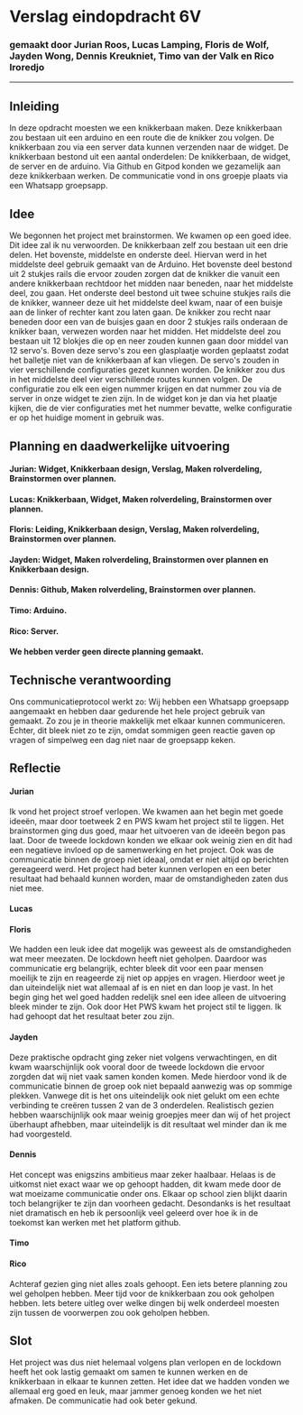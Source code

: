 # Verslag eindopdracht 6V
### gemaakt door Jurian Roos, Lucas Lamping, Floris de Wolf, Jayden Wong, Dennis Kreukniet, Timo van der Valk en Rico Iroredjo

---

## Inleiding
In deze opdracht moesten we een knikkerbaan maken. Deze knikkerbaan zou bestaan uit een arduino en een route die de knikker zou volgen. De knikkerbaan zou via een server data kunnen verzenden naar de widget. De knikkerbaan bestond uit een aantal onderdelen: De knikkerbaan, de widget, de server en de arduino. Via Github en Gitpod konden we gezamelijk aan deze knikkerbaan werken. De communicatie vond in ons groepje plaats via een Whatsapp groepsapp. 


## Idee
We begonnen het project met brainstormen. We kwamen op een goed idee. Dit idee zal ik nu verwoorden.
De knikkerbaan zelf zou bestaan uit een drie delen. Het bovenste, middelste en onderste deel. Hiervan werd in het middelste deel gebruik gemaakt van de Arduino. Het bovenste deel bestond uit 2 stukjes rails die ervoor zouden zorgen dat de knikker die vanuit een andere knikkerbaan rechtdoor het midden naar beneden, naar het middelste deel, zou gaan. Het onderste deel bestond uit twee schuine stukjes rails die de knikker, wanneer deze uit het middelste deel kwam, naar of een buisje aan de linker of rechter kant zou laten gaan. De knikker zou recht naar beneden door een van de buisjes gaan en door 2 stukjes rails onderaan de knikker baan, verwezen worden naar het midden.
Het middelste deel zou bestaan uit 12 blokjes die op en neer zouden kunnen gaan door middel van 12 servo's. Boven deze servo's zou een glasplaatje worden geplaatst zodat het balletje niet van de knikkerbaan af kan vliegen. De servo's zouden in vier verschillende configuraties gezet kunnen worden. De knikker zou dus in het middelste deel vier verschillende routes kunnen volgen. De configuratie zou elk een eigen nummer krijgen en dat nummer zou via de server in onze widget te zien zijn. In de widget kon je dan via het plaatje kijken, die de vier configuraties met het nummer bevatte, welke configuratie er op het huidige moment in gebruik was.


## Planning en daadwerkelijke uitvoering
#### Jurian: Widget, Knikkerbaan design, Verslag, Maken rolverdeling, Brainstormen over plannen.
#### Lucas: Knikkerbaan, Widget, Maken rolverdeling, Brainstormen over plannen.
#### Floris: Leiding, Knikkerbaan design, Verslag, Maken rolverdeling, Brainstormen over plannen.
#### Jayden: Widget, Maken rolverdeling, Brainstormen over plannen en Knikkerbaan design.
#### Dennis: Github, Maken rolverdeling, Brainstormen over plannen.
#### Timo: Arduino.
#### Rico: Server.

#### We hebben verder geen directe planning gemaakt.


## Technische verantwoording
Ons communicatieprotocol werkt zo:
Wij hebben een Whatsapp groepsapp aangemaakt en hebben daar gedurende het hele project gebruik van gemaakt. Zo zou je in theorie makkelijk met elkaar kunnen communiceren. Echter, dit bleek niet zo te zijn, omdat sommigen geen reactie gaven op vragen of simpelweg een dag niet naar de groepsapp keken.


## Reflectie
#### Jurian
Ik vond het project stroef verlopen. We kwamen aan het begin met goede ideeën, maar door toetweek 2 en PWS kwam het project stil te liggen. Het brainstormen ging dus goed, maar het uitvoeren van de ideeën begon pas laat. Door de tweede lockdown konden we elkaar ook weinig zien en dit had een negatieve invloed op de samenwerking en het project. Ook was de communicatie binnen de groep niet ideaal, omdat er niet altijd op berichten gereageerd werd. Het project had beter kunnen verlopen en een beter resultaat had behaald kunnen worden, maar de omstandigheden zaten dus niet mee.

#### Lucas

#### Floris
We hadden een leuk idee dat mogelijk was geweest als de omstandigheden wat meer meezaten. De lockdown heeft niet geholpen. Daardoor was communicatie erg belangrijk, echter bleek dit voor een paar mensen moeilijk te zijn en reageerde zij niet op appjes en vragen. Hierdoor weet je dan uiteindelijk niet wat allemaal af is en niet en dan loop je vast. In het begin ging het wel goed hadden redelijk snel een idee alleen de uitvoering bleek minder te zijn. Ook door Het PWS kwam het project stil te liggen. Ik had gehoopt dat het resultaat beter zou zijn.

#### Jayden
Deze praktische opdracht ging zeker niet volgens verwachtingen, en dit kwam waarschijnlijk ook vooral door de tweede lockdown die ervoor zorgden dat wij niet vaak samen konden komen. Mede hierdoor vond ik de communicatie binnen de groep ook niet bepaald aanwezig was op sommige plekken. Vanwege dit is het ons uiteindelijk ook niet gelukt om een echte verbinding te creëren tussen 2 van de 3 onderdelen. Realistisch gezien hebben waarschijnlijk ook maar weinig groepjes meer dan wij of het project überhaupt afhebben, maar uiteindelijk is dit resultaat wel minder dan ik me had voorgesteld.

#### Dennis
Het concept was enigszins ambitieus maar zeker haalbaar. Helaas is de uitkomst niet exact waar we op gehoopt hadden, dit kwam mede door de wat moeizame communicatie onder ons. Elkaar op school zien blijkt daarin toch belangrijker te zijn dan voorheen gedacht. Desondanks is het resultaat niet dramatisch en heb ik persoonlijk veel geleerd over hoe ik in de toekomst kan werken met het platform github.

#### Timo

#### Rico
Achteraf gezien ging niet alles zoals gehoopt. Een iets betere planning zou wel geholpen hebben. Meer tijd voor de knikkerbaan zou ook geholpen hebben. Iets betere uitleg over welke dingen bij welk onderdeel moesten zijn tussen de voorwerpen zou ook geholpen hebben.


## Slot
Het project was dus niet helemaal volgens plan verlopen en de lockdown heeft het ook lastig gemaakt om samen te kunnen werken en de knikkerbaan in elkaar te kunnen zetten. Het idee dat we hadden vonden we allemaal erg goed en leuk, maar jammer genoeg konden we het niet afmaken. De communicatie had ook beter gekund.

